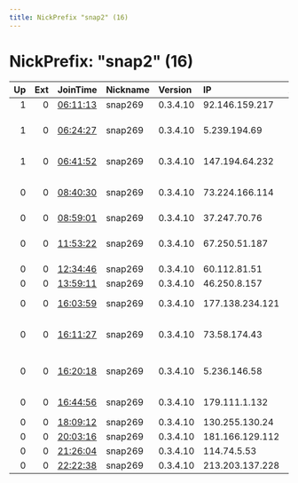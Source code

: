 ```yaml
---
title: NickPrefix "snap2" (16)
---
```


# NickPrefix: "snap2" (16)

|   Up |   Ext | JoinTime                                                                                            | Nickname   | Version   | IP              | AS                                 | CC   |   ORp |   Dirp | OS    | Contact   |   eFamMembers |
|-----:|------:|:----------------------------------------------------------------------------------------------------|:-----------|:----------|:----------------|:-----------------------------------|:-----|------:|-------:|:------|:----------|--------------:|
|    1 |     0 | [06:11:13](https://metrics.torproject.org/rs.html#details/E1023BBD81020A35C365669BA6210461FE20F5EF) | snap269    | 0.3.4.10  | 92.146.159.217  | Orange                             | fr   | 41339 |      0 | Linux | None      |             1 |
|    1 |     0 | [06:24:27](https://metrics.torproject.org/rs.html#details/996C85C0103D0923A5DF5AE4632E20DA75A7ABC5) | snap269    | 0.3.4.10  | 5.239.194.69    | Iran Telecommunication Company PJS | ir   | 42599 |      0 | Linux | None      |             1 |
|    1 |     0 | [06:41:52](https://metrics.torproject.org/rs.html#details/604127332A1FDF3ACA15BF903ACE37C0E78135D7) | snap269    | 0.3.4.10  | 147.194.64.232  | Comwave Telecom Inc.               | ca   | 43001 |      0 | Linux | None      |             1 |
|    0 |     0 | [08:40:30](https://metrics.torproject.org/rs.html#details/03F21FC55C5C61B1DECC49FFF968784CAEBBE80E) | snap269    | 0.3.4.10  | 73.224.166.114  | Comcast Cable Communications, LLC  | us   | 44865 |      0 | Linux | None      |             1 |
|    0 |     0 | [08:59:01](https://metrics.torproject.org/rs.html#details/0650F584DC956BE8505F8F27880483BA3BC5A25E) | snap269    | 0.3.4.10  | 37.247.70.76    | Envia Tel GmbH                     | de   | 45279 |      0 | Linux | None      |             1 |
|    0 |     0 | [11:53:22](https://metrics.torproject.org/rs.html#details/DFC015A659DB487685B2AC663A1B295D2156BFCD) | snap269    | 0.3.4.10  | 67.250.51.187   | Charter Communications Inc         | us   | 44509 |      0 | Linux | None      |             1 |
|    0 |     0 | [12:34:46](https://metrics.torproject.org/rs.html#details/AB40227306B9DCA5233ED1830B88B6822AB5C545) | snap269    | 0.3.4.10  | 60.112.81.51    | Softbank BB Corp.                  | jp   | 37275 |      0 | Linux | None      |             1 |
|    0 |     0 | [13:59:11](https://metrics.torproject.org/rs.html#details/C9075EE6DA26E6A9D3E5B9BC6E9C023442C1828C) | snap269    | 0.3.4.10  | 46.250.8.157    | TOV TRK Briz                       | ua   | 39189 |      0 | Linux | None      |             1 |
|    0 |     0 | [16:03:59](https://metrics.torproject.org/rs.html#details/872B5FD0651395DDE43438F715F9AF87C3C3ABA6) | snap269    | 0.3.4.10  | 177.138.234.121 | TELEFu00D4NICA BRASIL S.A          | br   | 40537 |      0 | Linux | None      |             1 |
|    0 |     0 | [16:11:27](https://metrics.torproject.org/rs.html#details/EB39BA1C3A99DC5DF5B3A555150DC1D07550334E) | snap269    | 0.3.4.10  | 73.58.174.43    | Comcast Cable Communications, LLC  | us   | 35265 |      0 | Linux | None      |             1 |
|    0 |     0 | [16:20:18](https://metrics.torproject.org/rs.html#details/9CBD5F6AA7DD1301FB892F352A0249AC093DF7EF) | snap269    | 0.3.4.10  | 5.236.146.58    | Iran Telecommunication Company PJS | ir   | 36745 |      0 | Linux | None      |             1 |
|    0 |     0 | [16:44:56](https://metrics.torproject.org/rs.html#details/085179F4FBA291AE193DAB0AFA7AA71254266F4B) | snap269    | 0.3.4.10  | 179.111.1.132   | TELEFu00D4NICA BRASIL S.A          | br   | 35371 |      0 | Linux | None      |             1 |
|    0 |     0 | [18:09:12](https://metrics.torproject.org/rs.html#details/7245C48F0FA7E6B8ECCEACA5AA1236C9736416E5) | snap269    | 0.3.4.10  | 130.255.130.24  | Lancom Ltd.                        | ua   | 32875 |      0 | Linux | None      |             1 |
|    0 |     0 | [20:03:16](https://metrics.torproject.org/rs.html#details/5FCE9AB58C28386643F7AEC097B17D0E52771077) | snap269    | 0.3.4.10  | 181.166.129.112 | CABLEVISION S.A.                   | ar   | 43553 |      0 | Linux | None      |             1 |
|    0 |     0 | [21:26:04](https://metrics.torproject.org/rs.html#details/DB68BDC1995436DE5A81C3D9172D61DE627C22DC) | snap269    | 0.3.4.10  | 114.74.5.53     | Microplex PTY LTD                  | au   | 34541 |      0 | Linux | None      |             1 |
|    0 |     0 | [22:22:38](https://metrics.torproject.org/rs.html#details/8F0A5CC6CD6CC2B952AE7386A965248666FB675E) | snap269    | 0.3.4.10  | 213.203.137.228 | Irideos S.p.A.                     | it   | 39675 |      0 | Linux | None      |             1 |
